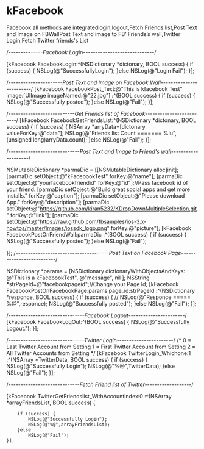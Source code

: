 kFacebook
=========

Facebook all methods are integratedlogin,logout,Fetch Friends list,Post Text and Image on FBWallPost Text and image to FB’ Friends’s wall,Twitter Login,Fetch Twitter friends's List


/*--------------Facebook Login-----------------------------*/

[kFacebook FacebookLogin:^(NSDictionary *dictonary, BOOL success) {
        if (success) {
            NSLog(@"SuccessfullyLogin");
        }else
            NSLog(@"Login Fail");
    }]; 
    
/*----------------------Post Text and Image on Facebook Wall-------------------------*/
[kFacebook FacebookPost_Text:@"This is kfacebook Test" image:[UIImage imageNamed:@"22.jpg"] :^(BOOL success) {
        if (success) {
            NSLog(@"Successfully posted");
        }else
            NSLog(@"Fail");
    }];
    
/*---------------------------Get Friends list of Facebook-------------------------*/
[kFacebook FacebookGetFriendsList:^(NSDictionary *dictonary, BOOL success) {
        if (success) {
            NSArray *arryData=[dictonary valueForKey:@"data"];
            NSLog(@"Friends list Count   =======  %lu",(unsigned long)arryData.count);
        }else
            NSLog(@"Fail");
    }];
  
/*-----------------------------Post Text and Image to Friend's wall--------------------*/

   NSMutableDictionary *parmaDic = [[NSMutableDictionary alloc]init];
    [parmaDic setObject:@"kFacebookTest" forKey:@"name"];
    [parmaDic setObject:@"yourfacebookfriendid" forKey:@"id"];//Pass facebook id of your friend.
    [parmaDic setObject:@"Build great social apps and get more installs." forKey:@"caption"];
    [parmaDic setObject:@"Please download App." forKey:@"description"];
    [parmaDic setObject:@"https://github.com/kiran5232/KDropDownMultipleSelection.git" forKey:@"link"];
    [parmaDic setObject:@"https://raw.github.com/fbsamples/ios-3.x-howtos/master/Images/iossdk_logo.png" forKey:@"picture"];
   [kFacebook FacebookPostOnFriendWall:parmaDic :^(BOOL success) {
       if (success) {
           NSLog(@"Successfully posted");
       }else
           NSLog(@"Fail");

   }];
/*--------------------------------------Post Text on Facebook Page--------------------------*/

NSDictionary *params = [NSDictionary dictionaryWithObjectsAndKeys:
                            @"This is a kFacebookTest", @"message",
                            nil
                            ];
    NSString *strPageId=@"facebookpageid";//Change your Page Id;
    [kFacebook FacebookPostOnFacebookPage:params page_id:strPageId :^(NSDictionary *responce, BOOL success) {
        if (success) {
          //  NSLog(@"Responce ===== %@",responce);
            NSLog(@"Successfully posted");
        }else
            NSLog(@"Fail");
    }];
    
/*-------------------------------Facebook Logout-----------------------*/
  [kFacebook FacebookLogOut:^(BOOL success) {
         NSLog(@"Successfully Logout.");
    }];
    
/*-------------------------------Twitter Login-----------------------*/ 
/*  0  =  Last Twitter Account from Setting
        1  =  First Twitter Account from Setting
        2 =  All Twitter Accounts from Setting
     */
    [kFacebook TwitterLogin_Whichone:1 :^(NSArray *TwitterData, BOOL success) {
        if (success) {
            NSLog(@"Successfully Login");
            NSLog(@"%@",TwitterData);
        }else
            NSLog(@"Fail");
    }];
    
/*-----------------------------Fetch Friend list of Twitter-------------------*/

[kFacebook TwitterGetFriendslist_WithAccountIndex:0  :^(NSArray *arrayFriendsList, BOOL success) {
       
        if (success) {
            NSLog(@"Successfully Login");
            NSLog(@"%@",arrayFriendsList);
        }else
            NSLog(@"Fail");
    }];
  
